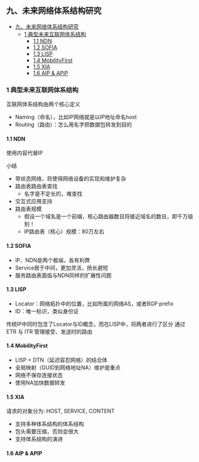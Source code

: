 ## 九、未来网络体系结构研究

- [九、未来网络体系结构研究](#九未来网络体系结构研究)
  - [1 典型未来互联网体系结构](#1-典型未来互联网体系结构)
    - [1.1 NDN](#11-ndn)
    - [1.2 SOFIA](#12-sofia)
    - [1.3 LISP](#13-lisp)
    - [1.4 MobilityFirst](#14-mobilityfirst)
    - [1.5 XIA](#15-xia)
    - [1.6 AIP & APIP](#16-aip--apip)
### 1 典型未来互联网体系结构

互联网体系结构由两个核心定义
- Naming（命名），比如IP网络就是以IP地址命名host
- Routing（路由）：怎么用名字把数据包转发到目的
#### 1.1 NDN

使用内容代替IP

小结
- 带状态网络，将使得网络设备的实现和维护复杂
- 路由表路由表查找
  - 名字是不定长的，难查找
- 交互式应用支持
- 路由表规模
  - 假设一个域名是一个前缀，核心路由器数目将接近域名的数目，即千万级别！
  - IP路由表（核心）规模：80万左右

#### 1.2 SOFIA

- IP、NDN是两个极端，各有利弊
- Service居于中间，更加灵活，扬长避短
- 服务路由表面临与NDN同样的扩展性问题

#### 1.3 LISP

- Locator：网络拓扑中的位置，比如所属的网络AS，或者BGP prefix
- ID：唯一标识，类似身份证

传统IP中同时包含了Locator与ID概念，而在LISP中，将两者进行了区分
通过 ETR 与 ITR 管理接受、发送时的路由

#### 1.4 MobilityFirst

- LISP + DTN（延迟容忍网络）的结合体
- 全局映射（GUID到网络地址NA）维护是重点
- 网络不保存连接状态
- 使用NA加快数据转发

#### 1.5 XIA

请求的对象分为: HOST, SERVICE, CONTENT

- 支持多种体系结构的体系结构
- 包头需要压缩，否则会很大
- 支持体系结构的演进

#### 1.6 AIP & APIP